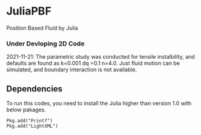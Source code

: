 # JuliaPBF
Position Based Fluid by Julia

### Under Devloping 2D Code
2021-11-21: The parametric study was conducted for tensile instalbility, and defaults are found as k=0.001 dq =0.1 n=4.0. Just fluid motion can be simulated, and boundary interaction is not available. 

## Dependencies

To run this codes, you need to install the Julia higher than version 1.0 with below pakages.
```
Pkg.add("Printf")
Pkg.add("LightXML")
```
